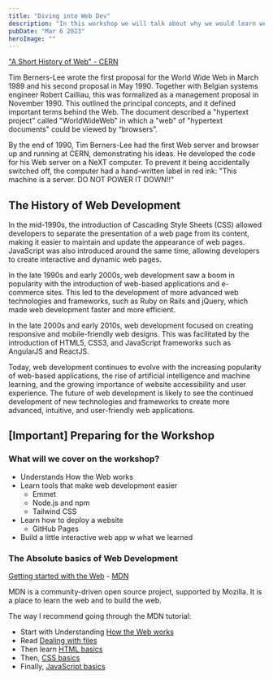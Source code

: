 ```yaml
---
title: "Diving into Web Dev"
description: "In this workshop we will talk about why we would learn web development, what web development is, and how to get started."
pubDate: "Mar 6 2023"
heroImage: ""
---
```


["A Short History of Web" - CERN](https://home.cern/science/computing/birth-web/short-history-web)

Tim Berners-Lee wrote the first proposal for the World Wide Web in March 1989 and his second proposal in May 1990. Together with Belgian systems engineer Robert Cailliau, this was formalized as a management proposal in November 1990. This outlined the principal concepts, and it defined important terms behind the Web. The document described a "hypertext project" called "WorldWideWeb" in which a "web" of "hypertext documents" could be viewed by “browsers”.

By the end of 1990, Tim Berners-Lee had the first Web server and browser up and running at CERN, demonstrating his ideas. He developed the code for his Web server on a NeXT computer. To prevent it being accidentally switched off, the computer had a hand-written label in red ink: "This machine is a server. DO NOT POWER IT DOWN!!"

## The History of Web Development

In the mid-1990s, the introduction of Cascading Style Sheets (CSS) allowed developers to separate the presentation of a web page from its content, making it easier to maintain and update the appearance of web pages. JavaScript was also introduced around the same time, allowing developers to create interactive and dynamic web pages.

In the late 1990s and early 2000s, web development saw a boom in popularity with the introduction of web-based applications and e-commerce sites. This led to the development of more advanced web technologies and frameworks, such as Ruby on Rails and jQuery, which made web development faster and more efficient.

In the late 2000s and early 2010s, web development focused on creating responsive and mobile-friendly web designs. This was facilitated by the introduction of HTML5, CSS3, and JavaScript frameworks such as AngularJS and ReactJS.

Today, web development continues to evolve with the increasing popularity of web-based applications, the rise of artificial intelligence and machine learning, and the growing importance of website accessibility and user experience. The future of web development is likely to see the continued development of new technologies and frameworks to create more advanced, intuitive, and user-friendly web applications.

## [Important] Preparing for the Workshop

### What will we cover on the workshop?

- Understands How the Web works
- Learn tools that make web development easier
  - Emmet
  - Node.js and npm
  - Tailwind CSS
- Learn how to deploy a website
  - GitHub Pages
- Build a little interactive web app w what we learned

### The Absolute basics of Web Development

[Getting started with the Web](https://developer.mozilla.org/en-US/docs/Learn/Getting_started_with_the_web) - [MDN](https://developer.mozilla.org/en-US/)

MDN is a community-driven open source project, supported by Mozilla. It is a place to learn the web and to build the web.

The way I recommend going through the MDN tutorial:

- Start with Understanding [How the Web works](https://developer.mozilla.org/en-US/docs/Learn/Getting_started_with_the_web/How_the_Web_works)
- Read [Dealing with files](https://developer.mozilla.org/en-US/docs/Learn/Getting_started_with_the_web/Dealing_with_files)
- Then learn [HTML basics](https://developer.mozilla.org/en-US/docs/Learn/Getting_started_with_the_web/HTML_basics)
- Then, [CSS basics](https://developer.mozilla.org/en-US/docs/Learn/Getting_started_with_the_web/CSS_basics)
- Finally, [JavaScript basics](https://developer.mozilla.org/en-US/docs/Learn/Getting_started_with_the_web/JavaScript_basics)

